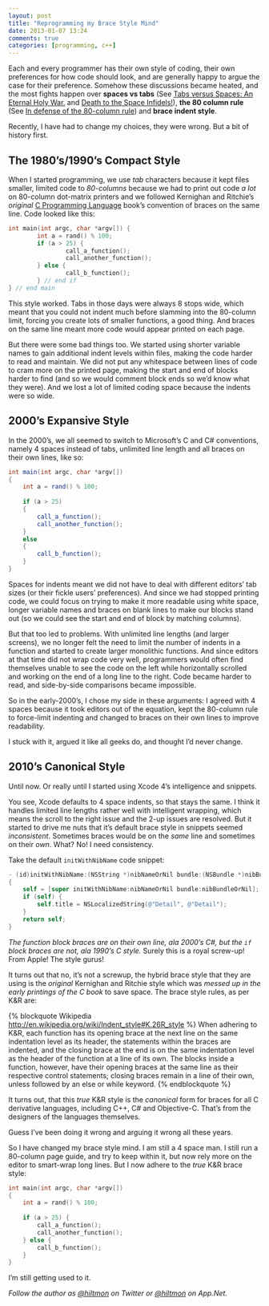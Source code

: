 ```yaml
---
layout: post
title: "Reprogramming my Brace Style Mind"
date: 2013-01-07 13:24
comments: true
categories: [programming, c++]
---
```


Each and every programmer has their own style of coding, their own preferences for how code should look, and are generally happy to argue the case for their preference. Somehow these discussions became heated, and the most fights happen over **spaces vs tabs** (See [Tabs versus Spaces: An Eternal Holy War.](http://www.jwz.org/doc/tabs-vs-spaces.html) and [Death to the Space Infidels!](http://www.codinghorror.com/blog/2009/04/death-to-the-space-infidels.html)), **the 80 column rule** (See [In defense of the 80-column rule](http://zuzu-curl.blogspot.com/2010/02/in-defense-of-80-column-rule.html)) and **brace indent style**.

Recently, I have had to change my choices, they were wrong. But a bit of history first.

## The 1980’s/1990’s Compact Style

When I started programming, we use *tab* characters because it kept files smaller, limited code to *80-columns* because we had to print out code *a lot* on 80-column dot-matrix printers and we followed Kernighan and Ritchie’s *original* [C Programming Language](http://www.amazon.com/gp/product/0131103628/ref=as_li_qf_sp_asin_il_tl?ie=UTF8&tag=hiltmon-20&linkCode=as2&camp=1789&creative=9325&creativeASIN=0131103628) book’s convention of braces on the same line. Code looked like this:

``` c
int main(int argc, char *argv[]) {
        int a = rand() % 100;
        if (a > 25) {
                call_a_function();
                call_another_function();
        } else {
                call_b_function();
        } // end if
} // end main
```

This style worked. Tabs in those days were always 8 stops wide, which meant that you could not indent much before slamming into the 80-column limit, forcing you create lots of smaller functions, a good thing. And braces on the same line meant more code would appear printed on each page.

But there were some bad things too. We started using shorter variable names to gain additional indent levels within files, making the code harder to read and maintain. We did not put any whitespace between lines of code to cram more on the printed page, making the start and end of blocks harder to find (and so we would comment block ends so we’d know what they were). And we lost a lot of limited coding space because the indents were so wide.

## 2000’s Expansive Style

In the 2000’s, we all seemed to switch to Microsoft’s C and C# conventions, namely 4 spaces instead of tabs, unlimited line length and all braces on their own lines, like so:

``` c#
int main(int argc, char *argv[])
{
    int a = rand() % 100;
	
    if (a > 25)
    {
        call_a_function();
        call_another_function();
    } 
    else
    {
        call_b_function();
    }
}
```

Spaces for indents meant we did not have to deal with different editors’ tab sizes (or their fickle users’ preferences). And since we had stopped printing code, we could focus on trying to make it more readable using white space, longer variable names and braces on blank lines to make our blocks stand out (so we could see the start and end of block by matching columns).

But that too led to problems. With unlimited line lengths (and larger screens), we no longer felt the need to limit the number of indents in a function and started to create larger monolithic functions. And since editors at that time did not wrap code very well, programmers would often find themselves unable to see the code on the left while horizontally scrolled and working on the end of a long line to the right. Code became harder to read, and side-by-side comparisons became impossible.

So in the early-2000’s, I chose my side in these arguments: I agreed with 4 spaces because it took editors out of the equation, kept the 80-column rule to force-limit indenting and changed to braces on their own lines to improve readability.

I stuck with it, argued it like all geeks do, and thought I’d never change.

## 2010’s Canonical Style

Until now. Or really until I started using Xcode 4’s intelligence and snippets.

You see, Xcode defaults to 4 space indents, so that stays the same. I think it handles limited line lengths rather well with intelligent wrapping, which means the scroll to the right issue and the 2-up issues are resolved. But it started to drive me nuts that it’s default brace style in snippets seemed *inconsistent*. Sometimes braces would be on the *same* line and sometimes on their *own*. What? No! I need consistency.

Take the default `initWithNibName` code snippet:

``` objective-c
- (id)initWithNibName:(NSString *)nibNameOrNil bundle:(NSBundle *)nibBundleOrNil
{
    self = [super initWithNibName:nibNameOrNil bundle:nibBundleOrNil];
    if (self) {
        self.title = NSLocalizedString(@"Detail", @"Detail");
    }
    return self;
}
```

*The function block braces are on their own line, ala 2000’s C#, but the `if` block braces are not, ala 1990’s C style.* Surely this is a royal screw-up! From Apple! The style gurus!

It turns out that no, it’s not a screwup, the hybrid brace style that they are using is the *original* Kernighan and Ritchie style which was *messed up in the early printings of the C book* to save space. The brace style rules, as per K&R are:

{% blockquote Wikipedia http://en.wikipedia.org/wiki/Indent_style#K.26R_style %}
When adhering to K&R, each function has its opening brace at the next line on the same indentation level as its header, the statements within the braces are indented, and the closing brace at the end is on the same indentation level as the header of the function at a line of its own. The blocks inside a function, however, have their opening braces at the same line as their respective control statements; closing braces remain in a line of their own, unless followed by an else or while keyword.
{% endblockquote %}

It turns out, that this *true* K&R style is the *canonical* form for braces for all C derivative languages, including C++, C# and Objective-C. That’s from the designers of the languages themselves.

Guess I’ve been doing it wrong and arguing it wrong all these years.

So I have changed my brace style mind. I am still a 4 space man. I still run a 80-column page guide, and try to keep within it, but now rely more on the editor to smart-wrap long lines. But I now adhere to the *true* K&R brace style:

``` c
int main(int argc, char *argv[]) 
{
    int a = rand() % 100;
		
    if (a > 25) {
        call_a_function();
        call_another_function();
    } else {
        call_b_function();
    }
}
```

I’m still getting used to it.

*Follow the author as [@hiltmon](http://twitter.com/hiltmon) on Twitter or [@hiltmon](http://alpha.app.net/hiltmon) on App.Net.*